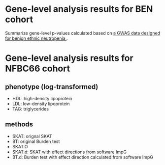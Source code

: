 # Gene-level analysis results for BEN cohort
Summarize gene-level p-values calculated based on [a GWAS data designed for benign ethnic neutropenia ](https://www.ncbi.nlm.nih.gov/projects/gap/cgi-bin/study.cgi?study_id=phs000507.v1.p1).

# Gene-level analysis results for NFBC66 cohort


## phenotype (log-transformed)
- HDL: high-density lipoprotein
- LDL: low-density lipoprotein
- TAG: triglycerides

## methods
- SKAT: orignal SKAT
- BT: original Burden test
- SKAT.O
- SKAT.d: SKAT with effect directions from software ImpG
- BT.d: Burden test with effect direction calculated from software ImpG
